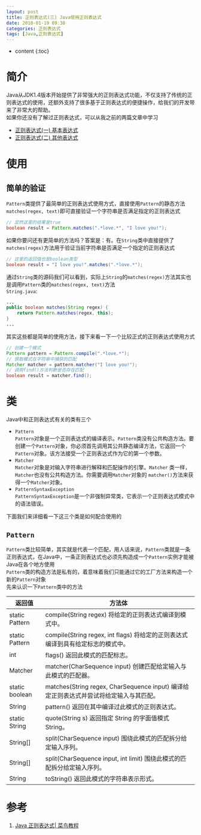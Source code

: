 ```yaml
---
layout: post
title: 正则表达式(三) Java使用正则表达式
date: 2018-01-19 09:38
categories: 正则表达式
tags: [Java,正则表达式]
---
```


* content
{:toc}

# 简介
Java从JDK1.4版本开始提供了非常强大的正则表达式功能，不仅支持了传统的正则表达式的使用，还额外支持了很多基于正则表达式的便捷操作，给我们的开发带来了非常大的帮助。  
如果你还没有了解过正则表达式，可以从我之前的两篇文章中学习
- [正则表达式(一) 基本表达式](http://lanyuanxiaoyao.com/2018/01/16/regex-expression-1/)
- [正则表达式(二) 其他表达式](http://lanyuanxiaoyao.com/2018/01/18/regex-expression-2/)

# 使用
## 简单的验证
`Pattern`类提供了最简单的正则表达式使用方式，直接使用`Pattern`的静态方法`matches(regex, text)`即可直接验证一个字符串是否满足指定的正则表达式
```java
// 显然这里的结果是true
boolean result = Pattern.matches(".*love.*", "I love you!");
```
如果你要问还有更简单的方法吗？答案是：有。在`String`类中直接提供了`matches(regex)`方法用于验证当前字符串是否满足一个指定的正则表达式
```java
// 这里的返回值也是boolean类型
boolean result = "I love you!".matches(".*love.*");
```
通过`String`类的源码我们可以看到，实际上`String`的`matches(regex)`方法其实也是调用`Pattern`类的`matches(regex, text)`方法  
`String.java`:
```java
...
public boolean matches(String regex) {
	return Pattern.matches(regex, this);
}
...
```
其实这些都是简单的使用方法，接下来看一下一个比较正式的正则表达式使用方式
```java
// 创建一个模式
Pattern pattern = Pattern.compile(".*love.*");
// 获取模式在字符串中捕获的匹配
Matcher matcher = pattern.matcher("I love you!");
// 调用find()方法判断是否存在匹配
boolean result = matcher.find();
```

# 类
Java中和正则表达式有关的类有三个
- `Pattern`  
`Pattern`对象是一个正则表达式的编译表示。`Pattern`类没有公共构造方法。要创建一个`Pattern`对象，你必须首先调用其公共静态编译方法，它返回一个`Pattern`对象。该方法接受一个正则表达式作为它的第一个参数。
- `Matcher`  
`Matcher`对象是对输入字符串进行解释和匹配操作的引擎。`Matcher` 类一样，`Matcher`也没有公共构造方法。你需要调用`Matcher`对象的 `matcher()`方法来获得一个`Matcher`对象。
- `PatternSyntaxException`  
`PatternSyntaxException`是一个非强制异常类，它表示一个正则表达式模式中的语法错误。

下面我们来详细看一下这三个类是如何配合使用的

## `Pattern`
`Pattern`类比较简单，其实就是代表一个匹配，用人话来说，`Pattern`类就是一条正则表达式，在Java中，一条正则表达式也必须先构造成一个`Pattern`实例才能被Java在各个地方使用  
`Pattern`类的构造方法是私有的，着意味着我们只能通过它的工厂方法来构造一个新的`Pattern`对象  
先来认识一下`Pattern`类中的方法  

| 返回值 | 方法体 |
| --- | --- |
| static Pattern | compile(String regex) 将给定的正则表达式编译到模式中。 |
| static Pattern | compile(String regex, int flags) 将给定的正则表达式编译到具有给定标志的模式中。 |
 | int | flags() 返回此模式的匹配标志。 |
 | Matcher | matcher(CharSequence input) 创建匹配给定输入与此模式的匹配器。 |
| static boolean | matches(String regex, CharSequence input) 编译给定正则表达式并尝试将给定输入与其匹配。 |
| String | pattern() 返回在其中编译过此模式的正则表达式。 |
| static String | quote(String s) 返回指定 String 的字面值模式 String。 |
| String[] | split(CharSequence input) 围绕此模式的匹配拆分给定输入序列。 |
| String[] | split(CharSequence input, int limit) 围绕此模式的匹配拆分给定输入序列。 |
| String | toString() 返回此模式的字符串表示形式。 |

# 参考
1. [Java 正则表达式\| 菜鸟教程](http://www.runoob.com/java/java-regular-expressions.html)